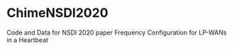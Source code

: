 # ChimeNSDI2020
Code and Data for NSDI 2020 paper Frequency Configuration for LP-WANs in a Heartbeat
